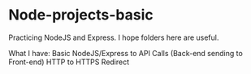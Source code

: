 # Node-projects-basic

Practicing NodeJS and Express.  I hope folders here are useful.  

What I have:
Basic NodeJS/Express to API Calls (Back-end sending to Front-end)
HTTP to HTTPS Redirect
